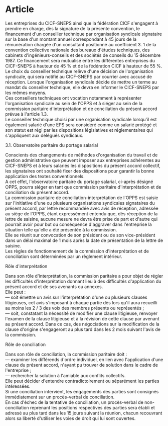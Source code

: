 # Article

Les entreprises du CICF-SNEPS ainsi que la fédération CICF s'engagent à prendre en charge, dès la signature de la présente convention, le financement d'un conseiller technique par organisation syndicale signataire sur la base d'un montant annuel correspondant à 45 jours de la rémunération chargée d'un consultant positionné au coefficient 3. 1 de la convention collective nationale des bureaux d'études techniques, des cabinets d'ingénieurs-conseils et des sociétés de conseils du 15 décembre 1987. Ce financement sera mutualisé entre les différentes entreprises du CICF-SNEPS à hauteur de 45 % et de la fédération CICF à hauteur de 55 %.   
Le choix du conseiller technique relève d'une décision de l'organisation syndicale, qui sera notifié au CICF-SNEPS par courrier avec accusé de réception. Lorsque l'organisation syndicale décide de mettre un terme au mandat du conseiller technique, elle devra en informer le CICF-SNEPS par les mêmes moyens.   
Ces conseillers techniques ont vocation notamment à représenter l'organisation syndicale au sein de l'OPPS et à siéger au sein de la commission paritaire d'interprétation et de conciliation du présent accord prévue à l'article 1.3.   
Le conseiller technique choisi par une organisation syndicale lorsqu'il est également salarié d'une EPS sera considéré comme un salarié protégé et son statut est régi par les dispositions législatives et réglementaires qui s'appliquent aux délégués syndicaux. 

3.1. Observatoire paritaire du portage salarial 

Conscients des changements de méthodes d'organisation du travail et de gestion administrative que peuvent imposer aux entreprises adhérentes au CICF-SNEPS et à leurs salariés les dispositions du présent accord collectif, les signataires ont souhaité fixer des dispositions pour garantir la bonne application des textes conventionnels.   
A cet effet, l'observatoire paritaire du portage salarial, ci-après désigné OPPS, pourra siéger en tant que commission paritaire d'interprétation et de conciliation du présent accord.   
La commission paritaire de conciliation-interprétation de l'OPPS est saisie sur l'initiative d'une ou plusieurs organisations syndicales signataires du présent accord, par lettre recommandée avec avis de réception, adressée au siège de l'OPPS, étant expressément entendu que, dès réception de la lettre de saisine, aucune mesure ne devra être prise de part et d'autre qui pourrait avoir pour but ou conséquence d'aggraver dans l'entreprise la situation telle qu'elle a été présentée à la commission.   
Elle se réunit sur convocation de son président ou de son vice-président dans un délai maximal de 1 mois après la date de présentation de la lettre de saisine.   
Les règles de fonctionnement de la commission d'interprétation et de conciliation sont déterminées par un règlement intérieur. 

Rôle d'interprétation 

Dans son rôle d'interprétation, la commission paritaire a pour objet de régler les difficultés d'interprétation donnant lieu à des difficultés d'application du présent accord et de ses avenants ou annexes.   
Elle peut :   
― soit émettre un avis sur l'interprétation d'une ou plusieurs clauses litigieuses, cet avis s'imposant à chaque partie dès lors qu'il aura recueilli au moins les 2 / 3 des voix des membres présents ou représentés ;   
― soit, constatant la nécessité de modifier une clause litigieuse, renvoyer l'examen de la clause litigieuse et à la révision de cette clause par avenant au présent accord. Dans ce cas, des négociations sur la modification de la clause d'origine s'engageront au plus tard dans les 2 mois suivant l'avis de la commission. 

Rôle de conciliation 

Dans son rôle de conciliation, la commission paritaire doit :   
― examiner les différends d'ordre individuel, en lien avec l'application d'une clause du présent accord, n'ayant pu trouver de solution dans le cadre de l'entreprise ;   
― rechercher la solution à l'amiable aux conflits collectifs.   
Elle peut décider d'entendre contradictoirement ou séparément les parties intéressées.   
Si une conciliation intervient, les engagements des parties sont consignés immédiatement sur un procès-verbal de conciliation.   
En cas d'échec de la tentative de conciliation, un procès-verbal de non-conciliation reprenant les positions respectives des parties sera établi et adressé au plus tard dans les 15 jours suivant la réunion, chacun recouvrant alors sa liberté d'utiliser les voies de droit qui lui sont ouvertes.

